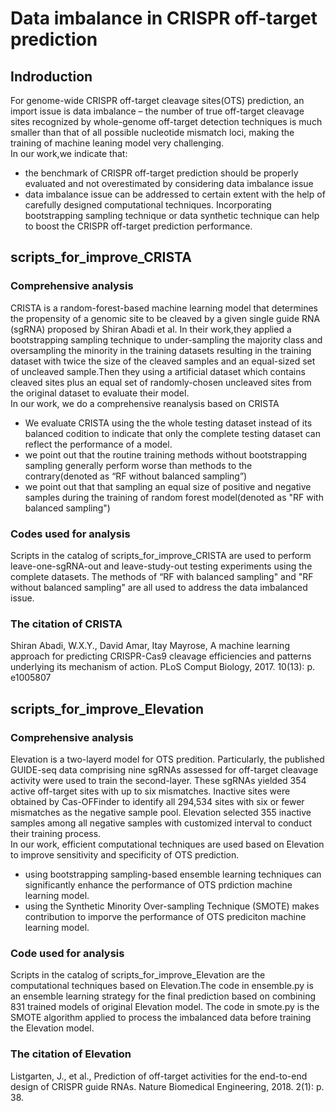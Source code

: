Data imbalance in CRISPR off-target prediction
==========
## Indroduction
For genome-wide CRISPR off-target cleavage sites(OTS) prediction, an import issue is data imbalance – the number of true off-target cleavage sites recognized by whole-genome off-target 
detection techniques is much smaller than that of all possible nucleotide mismatch loci, making the training of machine leaning model very challenging.<br>
In our work,we indicate that: <br>
* the benchmark of CRISPR off-target prediction should be properly evaluated and not overestimated by considering data imbalance issue
* data imbalance issue can be addressed to certain extent with the help of carefully designed computational techniques. Incorporating bootstrapping sampling technique or data synthetic technique can help to boost the CRISPR off-target prediction performance.
 
## scripts_for_improve_CRISTA
### Comprehensive analysis

CRISTA is a random-forest-based machine learning model that determines the propensity of a genomic site to be cleaved by a given single guide RNA (sgRNA) proposed by Shiran Abadi et al. In their work,they applied a bootstrapping sampling technique to under-sampling the majority class and oversampling the minority in the training datasets resulting in the training dataset with twice the size of the cleaved samples and an equal-sized set of uncleaved sample.Then they using a artificial dataset which contains cleaved sites plus an equal set of randomly-chosen uncleaved sites from the original dataset to evaluate their model.<br>
In our work, we do a comprehensive reanalysis based on CRISTA
* We evaluate CRISTA using the the whole testing dataset instead of its balanced codition to indicate that only the complete testing dataset can reflect the performance of a model.
* we point out that the routine training methods without bootstrapping sampling generally perform worse than methods to the contrary(denoted as “RF without balanced sampling”)
* we point out that that sampling an equal size of positive and negative samples during the training of random forest model(denoted as "RF with balanced sampling")

### Codes used for analysis 
Scripts in the catalog of scripts_for_improve_CRISTA are used to perform leave-one-sgRNA-out and leave-study-out testing experiments using the complete datasets. The methods of “RF with balanced sampling" and "RF without balanced sampling" are all used to address the data imbalanced issue.

### The citation of CRISTA
Shiran Abadi, W.X.Y., David Amar, Itay Mayrose, A machine learning approach for predicting CRISPR-Cas9 cleavage efficiencies and patterns underlying its mechanism of action. PLoS Comput Biology, 2017. 10(13): p. e1005807

## scripts_for_improve_Elevation
### Comprehensive analysis
Elevation is a two-layerd model for OTS predition. Particularly, the published GUIDE-seq data comprising nine sgRNAs assessed for off-target cleavage activity were used to train the second-layer. These sgRNAs yielded 354 active off-target sites with up to six mismatches. Inactive sites were obtained by Cas-OFFinder to identify all 294,534 sites with six or fewer mismatches as the negative sample pool. Elevation selected 355 inactive samples among all negative samples with customized interval to conduct their training process.<br>
In our work,  efficient computational techniques are used based on Elevation to improve sensitivity and specificity of OTS prediction.
* using bootstrapping sampling-based ensemble learning techniques can significantly enhance the performance of OTS prdiction machine learning model. 
* using the Synthetic Minority Over-sampling Technique (SMOTE) makes contribution to imporve the performance of OTS prediciton machine learning model.

### Code used for analysis
Scripts in the catalog of scripts_for_improve_Elevation are the computational techniques based on Elevation.The code in ensemble.py is an ensemble learning strategy for the final prediction based on combining 831 trained models of original Elevation model. The code in smote.py is the SMOTE algorithm applied to process the imbalanced data before training the Elevation model.

### The citation of Elevation
Listgarten, J., et al., Prediction of off-target activities for the end-to-end design of CRISPR guide RNAs. Nature Biomedical Engineering, 2018. 2(1): p. 38.



